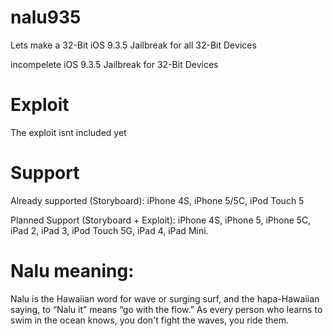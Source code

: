 # nalu935

Lets make a 32-Bit iOS 9.3.5 Jailbreak for all 32-Bit Devices

incompelete iOS 9.3.5 Jailbreak for 32-Bit Devices

# Exploit

The exploit isnt included yet

# Support

Already supported (Storyboard): iPhone 4S, iPhone 5/5C, iPod Touch 5

Planned Support (Storyboard + Exploit): iPhone 4S, iPhone 5, iPhone 5C, iPad 2, iPad 3, iPod Touch 5G, iPad 4, iPad Mini.

# Nalu meaning:

Nalu is the Hawaiian word for wave or surging surf, 
and the hapa-Hawaiian saying, to “Nalu it” means “go with the flow.” 
As every person who learns to swim in the ocean knows, 
you don't fight the waves, you ride them.
